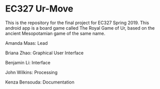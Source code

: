 # EC327 Ur-Move

This is the repository for the final project for EC327 Spring 2019. This android app is a board game called The Royal Game of Ur, based on the ancient Mesopotamian game of the same name.

Amanda Maas: Lead  

Briana Zhao: Graphical User Interface    

Benjamin Li: Interface

John Wilkins: Processing

Kenza Bensouda: Documentation



